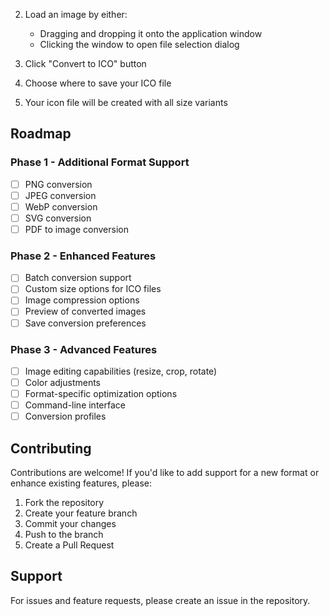 
2. Load an image by either:
   - Dragging and dropping it onto the application window
   - Clicking the window to open file selection dialog

3. Click "Convert to ICO" button
4. Choose where to save your ICO file
5. Your icon file will be created with all size variants

## Roadmap

### Phase 1 - Additional Format Support
- [ ] PNG conversion
- [ ] JPEG conversion
- [ ] WebP conversion
- [ ] SVG conversion
- [ ] PDF to image conversion

### Phase 2 - Enhanced Features
- [ ] Batch conversion support
- [ ] Custom size options for ICO files
- [ ] Image compression options
- [ ] Preview of converted images
- [ ] Save conversion preferences

### Phase 3 - Advanced Features
- [ ] Image editing capabilities (resize, crop, rotate)
- [ ] Color adjustments
- [ ] Format-specific optimization options
- [ ] Command-line interface
- [ ] Conversion profiles

## Contributing

Contributions are welcome! If you'd like to add support for a new format or enhance existing features, please:

1. Fork the repository
2. Create your feature branch
3. Commit your changes
4. Push to the branch
5. Create a Pull Request

## Support

For issues and feature requests, please create an issue in the repository.

